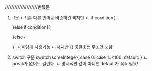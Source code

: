 /////////////////////반복문 
1. if문
    ㄴ기존 다른 언어랑 비슷하긴 하지만
    ㄴ if condition{

    }else if condition1{

    }else {

    } -> 이렇게 사용가능
    ㄴ 하지만 {} 중괄호는 무조건 포함

2. switch 구문
 swutch someInteger{
    case 0:
    case 1..<100:
    default:
 }
    ㄴ break가 없어도 걸린다. 
    ㄴ 명시적인 값이 아니면 default가 꼭꼭 필요!

